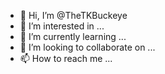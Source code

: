 - 👋 Hi, I’m @TheTKBuckeye
- 👀 I’m interested in ...
- 🌱 I’m currently learning ...
- 💞️ I’m looking to collaborate on ...
- 📫 How to reach me ...

<!---
TheTKBuckeye/TheTKBuckeye is a ✨ special ✨ repository because its `README.md` (this file) appears on your GitHub profile.
You can click the Preview link to take a look at your changes.
--->

